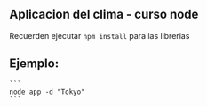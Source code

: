 ## Aplicacion del clima - curso node


Recuerden ejecutar ```npm install``` para las librerias

## Ejemplo:
    ```
    node app -d "Tokyo"
    ```


